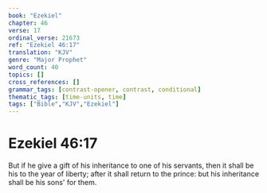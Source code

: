 ```yaml
---
book: "Ezekiel"
chapter: 46
verse: 17
ordinal_verse: 21673
ref: "Ezekiel 46:17"
translation: "KJV"
genre: "Major Prophet"
word_count: 40
topics: []
cross_references: []
grammar_tags: [contrast-opener, contrast, conditional]
thematic_tags: [time-units, time]
tags: ["Bible","KJV","Ezekiel"]
---
```


# Ezekiel 46:17

But if he give a gift of his inheritance to one of his servants, then it shall be his to the year of liberty; after it shall return to the prince: but his inheritance shall be his sons' for them.
